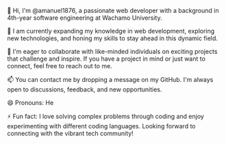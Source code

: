 👋 Hi, I'm @amanuel1876, a passionate web developer with a background in 4th-year software engineering at Wachamo University.

🌱 I am currently expanding my knowledge in web development, exploring new technologies, and honing my skills to stay ahead in this dynamic field.

💼 I'm eager to collaborate with like-minded individuals on exciting projects that challenge and inspire. If you have a project in mind or just want to connect, feel free to reach out to me.

📫 You can contact me by dropping a message on my GitHub. I'm always open to discussions, feedback, and new opportunities.

😄 Pronouns: He

⚡ Fun fact: I love solving complex problems through coding and enjoy experimenting with different coding languages. Looking forward to connecting with the vibrant tech community!
